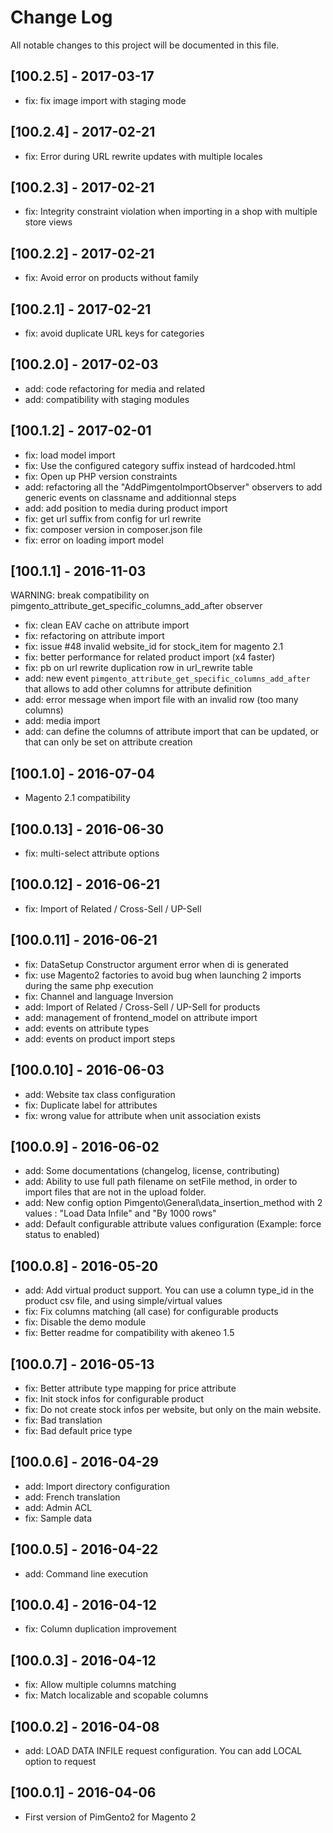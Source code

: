 # Change Log

All notable changes to this project will be documented in this file.

## [100.2.5] - 2017-03-17

  * fix: fix image import with staging mode

## [100.2.4] - 2017-02-21

  * fix: Error during URL rewrite updates with multiple locales

## [100.2.3] - 2017-02-21

  * fix: Integrity constraint violation when importing in a shop with multiple store views

## [100.2.2] - 2017-02-21

  * fix: Avoid error on products without family

## [100.2.1] - 2017-02-21

  * fix: avoid duplicate URL keys for categories

## [100.2.0] - 2017-02-03

  * add: code refactoring for media and related
  * add: compatibility with staging modules

## [100.1.2] - 2017-02-01

  * fix: load model import
  * fix: Use the configured category suffix instead of hardcoded.html
  * fix: Open up PHP version constraints
  * add: refactoring all the "AddPimgentoImportObserver" observers to add generic events on classname and additionnal steps
  * add: add position to media during product import
  * fix: get url suffix from config for url rewrite
  * fix: composer version in composer.json file
  * fix: error on loading import model

## [100.1.1] - 2016-11-03

  WARNING: break compatibility on pimgento_attribute_get_specific_columns_add_after observer

  * fix: clean EAV cache on attribute import
  * fix: refactoring on attribute import
  * fix: issue #48 invalid website_id for stock_item for magento 2.1
  * fix: better performance for related product import (x4 faster)
  * fix: pb on url rewrite duplication row in url_rewrite table
  * add: new event `pimgento_attribute_get_specific_columns_add_after` that allows to add other columns for attribute definition
  * add: error message when import file with an invalid row (too many columns)
  * add: media import
  * add: can define the columns of attribute import that can be updated, or that can only be set on attribute creation

## [100.1.0] - 2016-07-04

  * Magento 2.1 compatibility

## [100.0.13] - 2016-06-30

  * fix: multi-select attribute options

## [100.0.12] - 2016-06-21

  * fix: Import of Related / Cross-Sell / UP-Sell

## [100.0.11] - 2016-06-21

  * fix: DataSetup Constructor argument error when di is generated
  * fix: use Magento2 factories to avoid bug when launching 2 imports during the same php execution
  * fix: Channel and language Inversion
  * add: Import of Related / Cross-Sell / UP-Sell for products
  * add: management of frontend_model on attribute import
  * add: events on attribute types
  * add: events on product import steps

## [100.0.10] - 2016-06-03

  * add: Website tax class configuration
  * fix: Duplicate label for attributes
  * fix: wrong value for attribute when unit association exists

## [100.0.9] - 2016-06-02
  
  * add: Some documentations (changelog, license, contributing)
  * add: Ability to use full path filename on setFile method, in order to import files that are not in the upload folder.
  * add: New config option Pimgento\General\data_insertion_method with 2 values : "Load Data Infile" and "By 1000 rows"
  * add: Default configurable attribute values configuration (Example: force status to enabled)

## [100.0.8] - 2016-05-20

  * add: Add virtual product support. You can use a column type_id in the product csv file, and using simple/virtual values
  * fix: Fix columns matching (all case) for configurable products
  * fix: Disable the demo module
  * fix: Better readme for compatibility with akeneo 1.5

## [100.0.7] - 2016-05-13

  * fix: Better attribute type mapping for price attribute
  * fix: Init stock infos for configurable product
  * fix: Do not create stock infos per website, but only on the main website.
  * fix: Bad translation
  * fix: Bad default price type

## [100.0.6] - 2016-04-29

  * add: Import directory configuration
  * add: French translation
  * add: Admin ACL
  * fix: Sample data

## [100.0.5] - 2016-04-22

  * add: Command line execution

## [100.0.4] - 2016-04-12

  * fix: Column duplication improvement

## [100.0.3] - 2016-04-12

  * fix: Allow multiple columns matching
  * fix: Match localizable and scopable columns

## [100.0.2] - 2016-04-08

  * add: LOAD DATA INFILE request configuration. You can add LOCAL option to request

## [100.0.1] - 2016-04-06

  * First version of PimGento2 for Magento 2